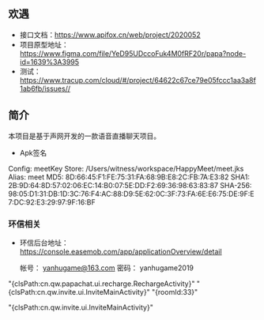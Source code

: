 ## 欢遇

* 接口文档：https://www.apifox.cn/web/project/2020052
* 项目原型地址：https://www.figma.com/file/YeD95UDccoFuk4M0fRF20r/papa?node-id=1639%3A3995
* 测试：https://www.tracup.com/cloud/#/project/64622c67ce79e05fccc1aa3a8f1ab6fb/issues//

## 简介

本项目是基于声网开发的一款语音直播聊天项目。

* Apk签名

Config: meetKey
Store: /Users/witness/workspace/HappyMeet/meet.jks
Alias: meet
MD5: 8D:66:45:F1:FE:75:31:FA:68:9B:E8:2C:FB:7A:E3:82
SHA1: 2B:9D:64:8D:57:02:06:EC:14:B0:07:5E:DD:F2:69:36:98:63:83:87
SHA-256: 98:05:D1:31:DB:1D:3C:76:F4:AC:88:D9:5E:62:0C:3F:73:FA:6E:E6:75:DE:9F:E7:DC:92:E3:29:97:9F:16:BF


### 环信相关

* 环信后台地址：https://console.easemob.com/app/applicationOverview/detail

     帐号： yanhugame@163.com
     密码： yanhugame2019



"{clsPath:cn.qw.papachat.ui.recharge.RechargeActivity}"
"{clsPath:cn.qw.invite.ui.InviteMainActivity}"
"{roomId:33}"

"{clsPath:cn.qw.invite.ui.InviteMainActivity}"

